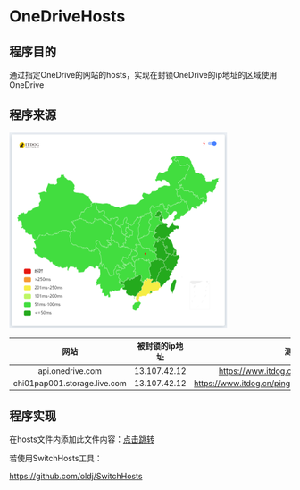 # OneDriveHosts

## 程序目的

通过指定OneDrive的网站的hosts，实现在封锁OneDrive的ip地址的区域使用OneDrive

## 程序来源

<img src="./image/api.onedrive.com.png" width=390px height=350px/>

|             网站             | 被封锁的ip地址 |                        测试网址                        |
| :--------------------------: | :------------: | :----------------------------------------------------: |
|       api.onedrive.com       |  13.107.42.12  |       https://www.itdog.cn/ping/api.onedrive.com       |
| chi01pap001.storage.live.com |  13.107.42.12  | https://www.itdog.cn/ping/chi01pap001.storage.live.com |

## 程序实现

在hosts文件内添加此文件内容：[点击跳转](/hosts)

若使用SwitchHosts工具：

https://github.com/oldj/SwitchHosts